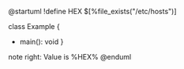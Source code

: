 @startuml
!define HEX $[%file_exists("/etc/hosts")]

class Example {
  + main(): void
}

note right: Value is %HEX%
@enduml
